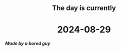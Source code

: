<h2 align=center>The day is currently</h2>
<h1 align=center><!--TIME BEGIN-->2024-08-29<!--TIME END--></h1>
<h5>Made by a bored guy</h5>
